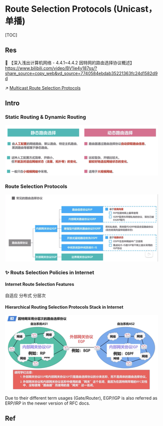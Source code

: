 # Route Selection Protocols (Unicast，单播)

[TOC]



## Res
🔗 【深入浅出计算机网络 - 4.4.1~4.4.2 因特网的路由选择协议概述】 https://www.bilibili.com/video/BV1ie4y187ss/?share_source=copy_web&vd_source=7740584ebdab35221363fc24d1582d9d

↗ [Multicast Route Selection Protocols](../IP%20Multicasting%20(Group%20Communication)（多播，组播）/Multicast%20Route%20Selection%20Protocols/Multicast%20Route%20Selection%20Protocols.md)



## Intro
### Static Routing & Dynamic Routing
![](../../../../../../../../Assets/Pics/Screenshot%202023-05-06%20at%209.25.44%20AM.png)


### Route Selection Protocols
![](../../../../../../../../Assets/Pics/Screenshot%202023-05-06%20at%209.23.54%20AM.png)


### ✨ Routs Selection Policies in Internet
#### Internet Route Selection Features
自适应
分布式
分层次


#### Hierarchical Routing Selection Protocols Stack in Internet

![Screenshot 2022-11-20 at 2.02.09 PM](../../../../../../../../Assets/Pics/Screenshot%202022-11-20%20at%202.02.09%20PM.png)

Due to their different term usages (Gate/Router), EGP/IGP is also referred as ERP/IRP in the newer version of RFC docs.




## Ref
